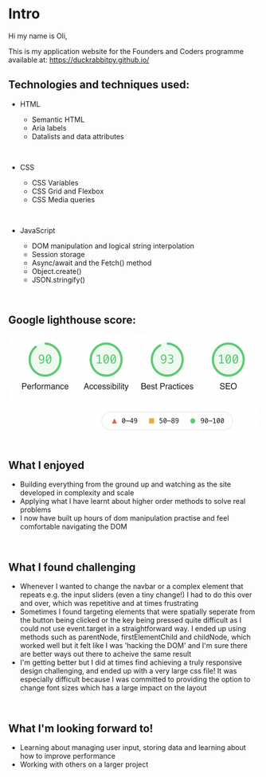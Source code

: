 # Intro

Hi my name is Oli,

This is my application website for the Founders and Coders programme available at: https://duckrabbitpy.github.io/

## Technologies and techniques used:

- HTML

  - Semantic HTML
  - Aria labels
  - Datalists and data attributes

<br>

- CSS

  - CSS Variables
  - CSS Grid and Flexbox
  - CSS Media queries

<br>

- JavaScript

  - DOM manipulation and logical string interpolation
  - Session storage
  - Async/await and the Fetch() method
  - Object.create()
  - JSON.stringify()

<br>

## Google lighthouse score:

  <img src="./images/lighthouse.png" height="200px">

<br>
<br>

## What I enjoyed

- Building everything from the ground up and watching as the site developed in complexity and scale
- Applying what I have learnt about higher order methods to solve real problems
- I now have built up hours of dom manipulation practise and feel comfortable navigating the DOM

<br>

## What I found challenging

- Whenever I wanted to change the navbar or a complex element that repeats e.g. the input sliders (even a tiny change!) I had to do this over and over, which was repetitive and at times frustrating
- Sometimes I found targeting elements that were spatially seperate from the button being clicked or the key being pressed quite difficult as I could not use event.target in a straightforward way. I ended up using methods such as parentNode, firstElementChild and childNode, which worked well but it felt like I was 'hacking the DOM' and I'm sure there are better ways out there to acheive the same result
- I'm getting better but I did at times find achieving a truly responsive design challenging, and ended up with a very large css file! It was especially difficult because I was committed to providing the option to change font sizes which has a large impact on the layout

<br>

## What I'm looking forward to!

- Learning about managing user input, storing data and learning about how to improve performance
- Working with others on a larger project
